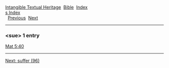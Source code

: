 [Intangible Textual Heritage](../../index)  [Bible](../index) 
[Index](index)   
[s Index](_s_)  
  [Previous](c11102)  [Next](c11104) 

------------------------------------------------------------------------

### &lt;sue&gt; 1 entry

[Mat 5:40](../kjv/mat005.htm#040)  

------------------------------------------------------------------------

[Next: suffer (96)](c11104)
